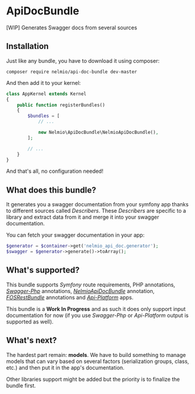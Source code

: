 # ApiDocBundle

[WIP] Generates Swagger docs from several sources

## Installation

Just like any bundle, you have to download it using composer:
```
composer require nelmio/api-doc-bundle dev-master
```

And then add it to your kernel:
```php
class AppKernel extends Kernel
{
    public function registerBundles()
    {
        $bundles = [
            // ...

            new Nelmio\ApiDocBundle\NelmioApiDocBundle(),
        ];

        // ...
    }
}
```

And that's all, no configuration needed!

## What does this bundle?

It generates you a swagger documentation from your symfony app thanks to
different sources called _Describers_. These _Describers_ are specific
to a library and extract data from it and merge it into your swagger
documentation.

You can fetch your swagger documentation in your app:
```php
$generator = $container->get('nelmio_api_doc.generator');
$swagger = $generator->generate()->toArray();
```

## What's supported?

This bundle supports _Symfony_ route requirements, PHP annotations,
[_Swagger-Php_](https://github.com/zircote/swagger-php) annotations,
[_NelmioApiDocBundle_](https://github.com/nelmio/NelmioApiDocBundle) annotation,
[_FOSRestBundle_](https://github.com/FriendsOfSymfony/FOSRestBundle) annotations and
[_Api-Platform_](https://github.com/api-platform/api-platform) apps.

This bundle is a **Work In Progress** and as such it does only support input
documentation for now (if you use _Swagger-Php_ or _Api-Platform_ output is supported as well).

## What's next?

The hardest part remain: **models**. We have to build something to
manage models that can vary based on several factors (serialization
groups, class, etc.) and then put it in the app's documentation.

Other libraries support might be added but the priority is to finalize the bundle first.

